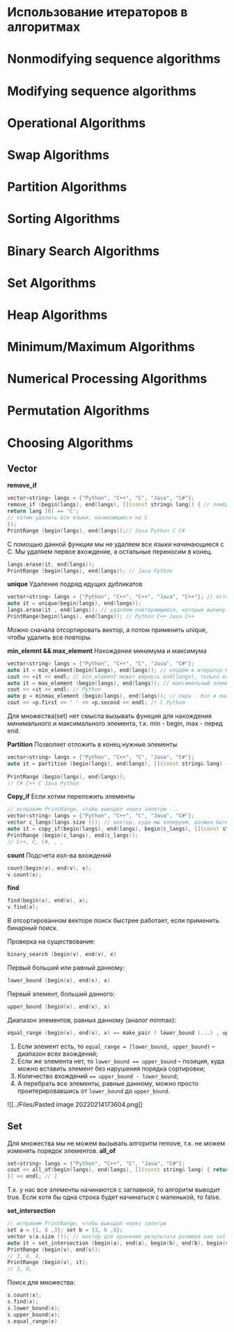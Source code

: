 # Использование итераторов в алгоритмах
# Nonmodifying sequence algorithms
# Modifying sequence algorithms
# Operational Algorithms
# Swap Algorithms
# Partition Algorithms
# Sorting Algorithms
# Binary Search Algorithms
# Set Algorithms
# Heap Algorithms
# Minimum/Maximum Algorithms
# Numerical Processing Algorithms
# Permutation Algorithms
# Choosing Algorithms

## Vector

**remove_if**
```cpp
vector<string> langs = {"Python", "C++", "C", "Java", "C#"}; 
remove_if (begin(langs), end(langs), [](const string& lang)) { // лямбда-функция, по которой удаляем 
return lang [0] == 'C'; 
// хотим удалить все языки, начинающиеся на C 
});
PrintRange (begin(langs), end(langs));// Java Python C C#
```
С помощью данной функции мы не удаляем все языки начинающиеся с C. Мы удаляем первое вхождение, а остальные переносим в конец.
```cpp
langs.erase(it, end(langs));
PrintRange (begin(langs), end(langs)); // Java Python
```

**unique**
Удаление подряд идущих дубликатов

```cpp
vector<string> langs = {"Python", "C++", "C++", "Java", "C++"}; // оставляем из подряд идущих повторов только один элемент 
auto it = unique(begin(langs), end(langs)); 
langs.erase(it , end(langs)); // удаляем повторяющиеся, которые выкинуты в конец 
PrintRange(begin(langs), end(langs)); // Python C++ Java C++
```

Можно сначала отсортировать вектор, а потом применить unique, чтобы удалить все повторы.

**min_elemnt && max_element**
Нахождение минимума и максимума
```cpp
vector<string> langs = {"Python", "C++", "C", "Java", "C#"};
auto it = min_element(begin(langs), end(langs)); // кладём в итератор мин. элемент 
cout << ∗it << endl; // min_element может вернуть end(langs), только если langs пуст // C
auto it = max_element (begin(langs), end(langs)); // максимальный элемент 
cout << ∗it << endl; // Python
auto p = minmax_element (begin(langs), end(langs)); // пара - min и max в контейнере 
cout << ∗p.first << ' ' << ∗p.second << endl; // C Python
```

Для множества(set) нет смысла вызывать функция для нахождения минимального и максимального элемента, т.к. min - begin, max - перед end.

**Partition**
Позволяет отложить в конец нужные элементы

```cpp
vector<string> langs = {"Python", "C++", "C", "Java", "C#"}; 
auto it = partition (begin(langs), end(langs), [](const string& lang) { return lang [0] == 'C'; // делим по принципу "начинается или не начинается на C" 
																	   }); 
PrintRange (begin(langs), end(langs)); 
// C# C++ C Java Python
```

**Copy_if**
Если хотим переложить элементы

```cpp
// исправим PrintRange, чтобы выводил через запятую ... 
vector<string> langs = {"Python", "C++", "C", "Java", "C#"}; 
vector c_langs(langs.size ()); // вектор, куда мы копируем, должен быть объявлен и иметь подходящий размер 
auto it = copy_if(begin(langs), end(langs), begin(c_langs), [](const string& lang) { return lang [0] == 'C'; 																				}); 
PrintRange (begin(c_langs), end(c_langs)); 
// C++, C, C#, , ,
```

**count**
Подсчета кол-ва вхождений

```cpp
count(begin(v), end(v), x);
v.count(x);
```

**find**
```cpp
find(begin(v), end(v), x); 
v.find(x);
```

В отсортированном векторе поиск быстрее работает, если применить бинарный поиск.

Проверка на существование: 
```cpp
binary_search (begin(v), end(v), x)
```

Первый больший или равный данному:
```cpp
lower_bound (begin(v), end(v), x)
```

Первый элемент, больший данного: 
```cpp
upper_bound (begin(v), end(v), x)
```

Диапазон элементов, равных данному (аналог minmax): 
```cpp
equal_range (begin(v), end(v), x) == make_pair ( lower_bound (...) , upper_bound (...))
```

1. Если элемент есть, то `equal_range = [lower_bound, upper_bound)` – диапазон всех вхождений; 
2. Если же элемента нет, то `lower_bound == upper_bound` – позиция, куда можно вставить элемент без нарушения порядка сортировки;  
3. Количество вхождений `== upper_bound - lower_bound`;  
4. А перебрать все элементы, равные данному, можно просто проитерировавшись от `lower_bound` до `upper_bound`.

![[../Files/Pasted image 20220214173604.png]]

## Set
Для множества мы не можем вызывать алгоритм remove, т.к. не можем изменять порядок элементов.
**all_of**
```cpp
set<string> langs = {"Python", "C++", "C", "Java", "C#"}; 
cout << all_of(begin(langs), end(langs), [](const string& lang) { return lang [0] >= 'A' && lang [0] <= 'Z'; // все названия с большой буквы 
}) << endl; // 1
```

Т.к. у нас все элементы начинаются с заглавной, то алгоритм выводит true. Если хотя бы одна строка будет начинаться с маленькой, то false.

**set_intersection**

```cpp
// исправим PrintRange, чтобы выводил через запятую 
set a = {1, 8 ,3}; set b = {3, 6 ,8};
vector v(a.size ()); // вектор для хранения результата размера как set a 
auto it = set_intersection (begin(a), end(a), begin(b), end(b), begin(v)); // intersection принимает два полуинтервала и итератор, куда сохранять результат 
PrintRange (begin(v), end(v)); 
// 3, 8, 0,
PrintRange (begin(v), it);
// 3, 8,
```

Поиск для множества:
```cpp
s.count(x);
s.find(x);
s.lower_bound(x);
s.upper_bound(x);
s.equal_range(x)
```